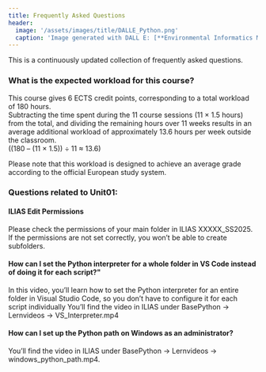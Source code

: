```yaml
---
title: Frequently Asked Questions
header:
  image: '/assets/images/title/DALLE_Python.png'
  caption: 'Image generated with DALL E: [**Environmental Informatics Marburg**](https://www.uni-marburg.de/en/fb19/disciplines/physisch/environmentalinformatics)'
---
```



This is a continuously updated collection of frequently asked questions.


### What is the expected workload for this course?
This course gives 6 ECTS credit points, corresponding to a total workload of 180 hours.  
Subtracting the time spent during the 11 course sessions (11 × 1.5 hours) from the total, and dividing the remaining hours over 11 weeks results in an average additional workload of approximately 13.6 hours per week outside the classroom.  
((180 – (11 × 1.5)) ÷ 11 ≈ 13.6)

Please note that this workload is designed to achieve an average grade according to the official European study system.

### Questions related to Unit01: 

#### ILIAS Edit Permissions 
Please check the permissions of your main folder in ILIAS XXXXX_SS2025. If the permissions are not set correctly, you won’t be able to create subfolders.


#### How can I set the Python interpreter for a whole folder in VS Code instead of doing it for each script?"

In this video, you’ll learn how to set the Python interpreter for an entire folder in Visual Studio Code, so you don’t have to configure it for each script individually
You’ll find the video in ILIAS under BasePython →  Lernvideos  → VS_Interpreter.mp4

#### How can I set up the Python path on Windows as an administrator?
You’ll find the video in ILIAS under BasePython →  Lernvideos  → windows_python_path.mp4.




